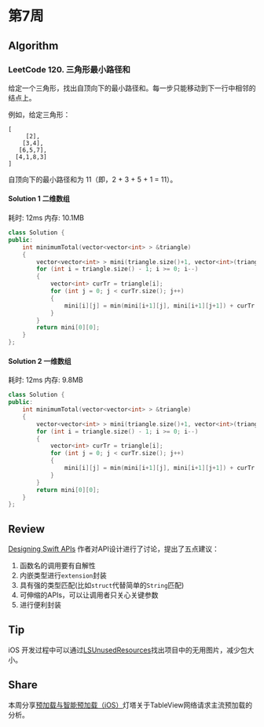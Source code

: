 # 第7周

## Algorithm

### LeetCode 120. 三角形最小路径和

给定一个三角形，找出自顶向下的最小路径和。每一步只能移动到下一行中相邻的结点上。

例如，给定三角形：

```
[
     [2],
    [3,4],
   [6,5,7],
  [4,1,8,3]
]
```

自顶向下的最小路径和为 11（即，2 + 3 + 5 + 1 = 11）。

#### Solution 1 二维数组

耗时: 12ms
内存: 10.1MB

```cpp
class Solution {
public:
    int minimumTotal(vector<vector<int> > &triangle) 
    {
        vector<vector<int> > mini(triangle.size()+1, vector<int>(triangle.size()+1, 0));
        for (int i = triangle.size() - 1; i >= 0; i--)
        {   
            vector<int> curTr = triangle[i];
            for (int j = 0; j < curTr.size(); j++)
            {
                mini[i][j] = min(mini[i+1][j], mini[i+1][j+1]) + curTr[j];
            }
        }
        return mini[0][0];
    }
};
```

#### Solution 2 一维数组

耗时: 12ms
内存: 9.8MB

```cpp
class Solution {
public:
    int minimumTotal(vector<vector<int> > &triangle) 
    {
        vector<vector<int> > mini(triangle.size()+1, vector<int>(triangle.size()+1, 0));
        for (int i = triangle.size() - 1; i >= 0; i--)
        {   
            vector<int> curTr = triangle[i];
            for (int j = 0; j < curTr.size(); j++)
            {
                mini[i][j] = min(mini[i+1][j], mini[i+1][j+1]) + curTr[j];
            }
        }
        return mini[0][0];
    }
};
```


## Review

[Designing Swift APIs](https://www.swiftbysundell.com/posts/designing-swift-apis)
作者对API设计进行了讨论，提出了五点建议：
1. 函数名的调用要有自解性
2. 内嵌类型进行`extension`封装
3. 具有强的类型匹配(比如`struct`代替简单的`String`匹配)
4. 可伸缩的APIs，可以让调用者只关心关键参数
5. 进行便利封装

## Tip

iOS 开发过程中可以通过[LSUnusedResources](https://github.com/tinymind/LSUnusedResources)找出项目中的无用图片，减少包大小。


## Share

本周分享[预加载与智能预加载（iOS）](https://draveness.me/preload.html)灯塔关于TableView网络请求主流预加载的分析。


